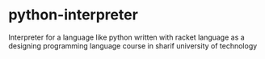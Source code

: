 # python-interpreter
Interpreter for a language like python written with racket language as a designing programming language course in sharif university of technology 
